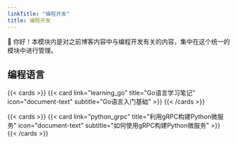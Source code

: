 ```yaml
---
linkTitle: "编程开发"
title: 编程开发
---
```


👋 你好！本模块内是对之前博客内容中与编程开发有关的内容，集中在这个统一的模块中进行管理。

<!--more-->

## 编程语言

{{< cards >}}
  {{< card link="learning_go" title="Go语言学习笔记" icon="document-text" subtitle="Go语言入门基础" >}}
{{< /cards >}}

{{< cards >}}
  {{< card link="python_grpc" title="利用gRPC构建Python微服务" icon="document-text" subtitle="如何使用gRPC构建Python微服务" >}}
{{< /cards >}}
